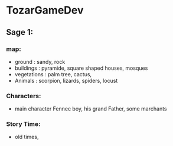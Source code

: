 # TozarGameDev

## Sage 1:

### map:
- ground : sandy, rock
- buildings : pyramide, square shaped houses, mosques
- vegetations : palm tree, cactus, 
- Animals : scorpion, lizards, spiders, locust

### Characters:
- main character Fennec boy, his grand Father, some marchants 

### Story Time:
 - old times, 

